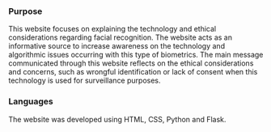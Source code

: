 ### Purpose
This website focuses on explaining the technology and ethical considerations regarding facial recognition. The website acts as an informative source to increase awareness on the technology and algorithmic issues occurring with this type of biometrics. The main message communicated through this website reflects on the ethical considerations and concerns, such as wrongful identification or lack of consent when this technology is used for surveillance purposes. 

### Languages
The website was developed using HTML, CSS, Python and Flask.
